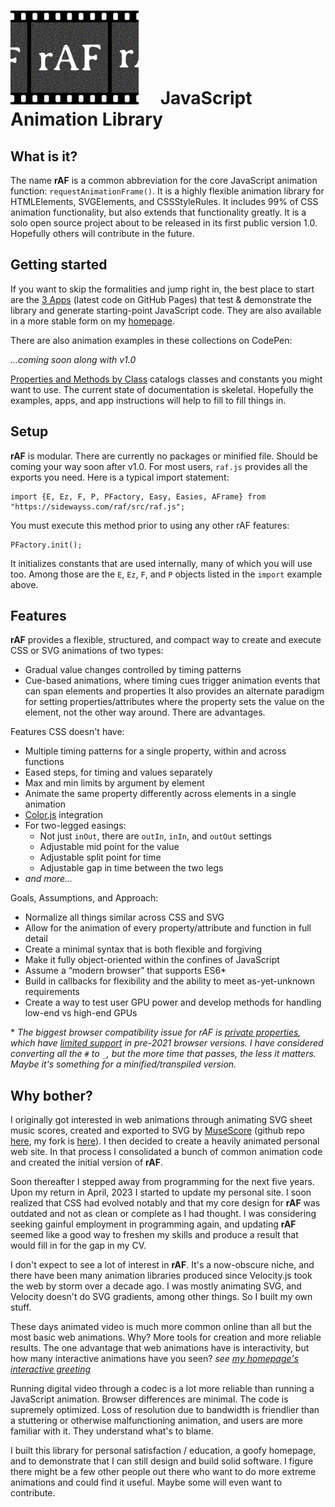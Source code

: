 # <img src="img/rAFgithub.jpg" type="image/svg+xml" style="height:150px;"></img> &emsp;JavaScript Animation Library

## What is it?
The name **rAF** is a common abbreviation for the core JavaScript animation function: `requestAnimationFrame()`. It is a highly flexible animation library for HTMLElements, SVGElements, and CSSStyleRules. It includes 99% of CSS animation functionality, but also extends that functionality greatly.
It is a solo open source project about to be released in its first public version 1.0. Hopefully others will contribute in the future.

## Getting started
If you want to skip the formalities and jump right in, the best place to start are the <a href="https://sidewayss.github.io/rAF/apps/">3 Apps</a> (latest code on GitHub Pages) that test & demonstrate the library and generate starting-point JavaScript code. They are also available in a more stable form on my <a href="https://sidewayss.com/raf/apps/">homepage</a>.

There are also animation examples in these collections on CodePen:

<i>...coming soon along with v1.0</i>

<a href="https://sidewayss.github.io/rAF/docs/raf-by-class.html">Properties and Methods by Class</a> catalogs classes and constants you might want to use. The current state of documentation is skeletal. Hopefully the examples, apps, and app instructions will help to fill to fill things in.

## Setup
**rAF** is modular. There are currently no packages or minified file. Should be coming your way soon after v1.0. For most users, `raf.js` provides all the exports you need. Here is a typical import statement:
```
import {E, Ez, F, P, PFactory, Easy, Easies, AFrame} from "https://sidewayss.com/raf/src/raf.js";
```
You must execute this method prior to using any other rAF features:
```
PFactory.init();
```
It initializes constants that are used internally, many of which you will use too. Among those are the `E`, `Ez`, `F`, and `P` objects listed in the `import` example above.

## Features
**rAF** provides a flexible, structured, and compact way to create and execute CSS or SVG animations of two types:
- Gradual value changes controlled by timing patterns
- Cue-based animations, where timing cues trigger animation events that can span elements and properties
It also provides an alternate paradigm for setting properties/attributes where the property sets the value on the element, not the other way around. There are advantages.

Features CSS doesn't have:
- Multiple timing patterns for a single property, within and across functions
- Eased steps, for timing and values separately
- Max and min limits by argument by element
- Animate the same property differently across elements in a single animation
- <a href="https://github.com/color-js/color.js">Color.js</a> integration
- For two-legged easings:
    - Not just `inOut`, there are `outIn`, `inIn`, and `outOut` settings
    - Adjustable mid point for the value
    - Adjustable split point for time
    - Adjustable gap in time between the two legs
- *and more...*

Goals, Assumptions, and Approach:
- Normalize all things similar across CSS and SVG
- Allow for the animation of every property/attribute and function in full detail
- Create a minimal syntax that is both flexible and forgiving
- Make it fully object-oriented within the confines of JavaScript
- Assume a “modern browser” that supports ES6*
- Build in callbacks for flexibility and the ability to meet as-yet-unknown requirements
- Create a way to test user GPU power and develop methods for handling low-end vs high-end GPUs

\* *The biggest browser compatibility issue for rAF is [private properties](https://developer.mozilla.org/en-US/docs/Web/JavaScript/Reference/Classes/Private_properties), which have [limited support](https://caniuse.com/?search=private%20class) in pre-2021 browser versions. I have considered converting all the `#` to `_`, but the more time that passes, the less it matters. Maybe it's something for a minified/transpiled version.*

## Why bother?
I originally got interested in web animations through animating SVG sheet music scores, created and exported to SVG by <a href="https://musescore.org">MuseScore</a> (github repo <a href="https://github.com/musescore/MuseScore">here</a>, my fork is <a href="https://github.com/sidewayss/MuseScore">here</a>). I then decided to create a heavily animated personal web site. In that process I consolidated a bunch of common animation code and created the initial version of **rAF**.

Soon thereafter I stepped away from programming for the next five years. Upon my return in April, 2023 I started to update my personal site. I soon realized that CSS had evolved notably and that my core design for **rAF** was outdated and not as clean or complete as I had thought. I was considering seeking gainful employment in programming again, and updating **rAF** seemed like a good way to freshen my skills and produce a result that would fill in for the gap in my CV.

I don't expect to see a lot of interest in **rAF**. It's a now-obscure niche, and there have been many animation libraries produced since Velocity.js took the web by storm over a decade ago. I was mostly animating SVG, and Velocity doesn't do SVG gradients, among other things. So I built my own stuff.

These days animated video is much more common online than all but the most basic web animations. Why? More tools for creation and more reliable results. The one advantage that web animations have is interactivity, but how many interactive animations have you seen? *see <a href="https://sidewayss.com">my homepage's interactive greeting</a>*

Running digital video through a codec is a lot more reliable than running a JavaScript animation. Browser differences are minimal. The code is supremely optimized. Loss of resolution due to bandwidth is friendlier than a stuttering or otherwise malfunctioning animation, and users are more familiar with it. They understand what's to blame.

I built this library for personal satisfaction / education, a goofy homepage, and to demonstrate that I can still design and build solid software. I figure there might be a few other people out there who want to do more extreme animations and could find it useful. Maybe some will even want to contribute.